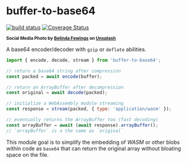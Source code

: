 # buffer-to-base64

[![build status](https://github.com/WebReflection/buffer-to-base64/actions/workflows/node.js.yml/badge.svg)](https://github.com/WebReflection/buffer-to-base64/actions) [![Coverage Status](https://coveralls.io/repos/github/WebReflection/buffer-to-base64/badge.svg?branch=main)](https://coveralls.io/github/WebReflection/buffer-to-base64?branch=main)

<sup>**Social Media Photo by [Belinda Fewings](https://unsplash.com/@bel2000a) on [Unsplash](https://unsplash.com/)**</sup>


A base64 encoder/decoder with `gzip` or `deflate` abilities.

```js
import { encode, decode, stream } from 'buffer-to-base64';

// return a base64 string after compression
const packed = await encode(buffer);

// return an ArrayBuffer after decompression
const original = await decode(packed);

// initialize a WebAssembly module streaming
const response = stream(packed, { type: 'application/wasm' });

// eventually returns the ArrayBuffer too (fast decoding)
const arrayBuffer = await (await response).arrayBuffer();
// `arrayBuffer` is a the same as `original`
```

This module goal is to simplify the embedding of *WASM* or other blobs within code as `base64` that can return the original array without bloating space on the file.
